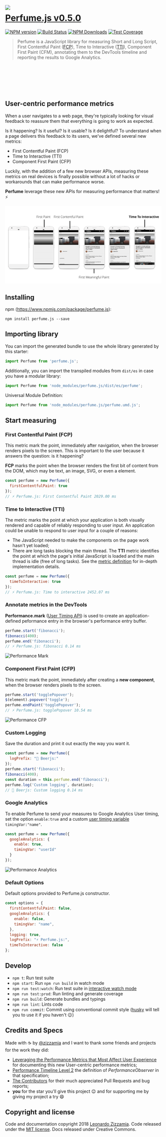 <a href="http://zizzamia.github.io/perfume/"><img src="https://github.com/Zizzamia/perfume.js/blob/master/docs/src/assets/perfume-logo-v0-5-0.png" align="left" width="262" /></a>

# [Perfume.js v0.5.0](http://zizzamia.github.io/perfume/)
[![NPM version](https://badge.fury.io/js/perfume.js.svg)](https://www.npmjs.org/package/perfume.js) [![Build Status](https://travis-ci.org/Zizzamia/perfume.js.svg?branch=master)](https://travis-ci.org/Zizzamia/perfume.js) [![NPM Downloads](http://img.shields.io/npm/dm/perfume.js.svg)](https://www.npmjs.org/package/perfume.js) [![Test Coverage](https://api.codeclimate.com/v1/badges/f813d2f45b274d93b8c5/test_coverage)](https://codeclimate.com/github/Zizzamia/perfume.js/test_coverage)

> Perfume is a JavaScript library for measuring Short and Long Script, First Contentful Paint ([FCP](https://developers.google.com/web/updates/2017/06/user-centric-performance-metrics#first_paint_and_first_contentful_paint)), Time to Interactive ([TTI](https://developers.google.com/web/tools/lighthouse/audits/time-to-interactive)), Component First Paint (CFM), annotating them to the DevTools timeline and reporting the results to Google Analytics.

<br />
<br />
<br />
<br />
<br />

## User-centric performance metrics

When a user navigates to a web page, they're typically looking for visual feedback to reassure them that everything is going to work as expected.

Is it happening? Is it useful? Is it usable? Is it delightful?
To understand when a page delivers this feedback to its users, we've defined several new metrics:
- First Contentful Paint (FCP)
- Time to Interactive (TTI)
- Component First Paint (CFP)

Luckily, with the addition of a few new browser APIs, measuring these metrics on real devices is finally possible without a lot of hacks or workarounds that can make performance worse.

**Perfume** leverage these new APIs for measuring performance that matters! ⚡️

![Performance Metrics load timeline](https://github.com/Zizzamia/perfume.js/blob/master/docs/src/assets/perf-metrics-load-timeline.png)


## Installing

npm (https://www.npmjs.com/package/perfume.js):

    npm install perfume.js --save


## Importing library

You can import the generated bundle to use the whole library generated by this starter:

```javascript
import Perfume from 'perfume.js';
```

Additionally, you can import the transpiled modules from `dist/es` in case you have a modular library:

```javascript
import Perfume from 'node_modules/perfume.js/dist/es/perfume';
```

Universal Module Definition:

```javascript
import Perfume from 'node_modules/perfume.js/perfume.umd.js';
```


## Start measuring

### First Contentful Paint (FCP)
This metric mark the point, immediately after navigation, when the browser renders pixels to the screen. This is important to the user because it answers the question: is it happening?

**FCP** marks the point when the browser renders the first bit of content from the DOM, which may be text, an image, SVG, or even a <canvas> element.

```javascript
const perfume = new Perfume({
  firstContentfulPaint: true
});
// ⚡️ Perfume.js: First Contentful Paint 2029.00 ms
```


### Time to Interactive (TTI)
The metric marks the point at which your application is both visually rendered and capable of reliably responding to user input. An application could be unable to respond to user input for a couple of reasons:
- The JavaScript needed to make the components on the page work hasn't yet loaded;
- There are long tasks blocking the main thread.
The **TTI** metric identifies the point at which the page's initial JavaScript is loaded and the main thread is idle (free of long tasks). See the [metric definition](https://docs.google.com/document/d/1GGiI9-7KeY3TPqS3YT271upUVimo-XiL5mwWorDUD4c/preview#) for in-depth implementation details.

```javascript
const perfume = new Perfume({
  timeToInteractive: true
});
// ⚡️ Perfume.js: Time to interactive 2452.07 ms
```


### Annotate metrics in the DevTools
**Performance.mark** ([User Timing API](https://developer.mozilla.org/en-US/docs/Web/API/User_Timing_API)) is used to create an application-defined peformance entry in the browser's performance entry buffer.

```javascript
perfume.start('fibonacci');
fibonacci(400);
perfume.end('fibonacci'); 
// ⚡️ Perfume.js: fibonacci 0.14 ms
```
![Performance Mark](https://github.com/Zizzamia/perfume.js/blob/master/docs/src/assets/performance-mark.png)


### Component First Paint (CFP)
This metric mark the point, immediately after creating a **new component**, when the browser renders pixels to the screen.

```javascript
perfume.start('togglePopover');
$(element).popover('toggle');
perfume.endPaint('togglePopover'); 
// ⚡️ Perfume.js: togglePopover 10.54 ms
```
![Performance CFP](https://github.com/Zizzamia/perfume.js/blob/master/docs/src/assets/performance-cfp.png)


### Custom Logging
Save the duration and print it out exactly the way you want it.

```javascript
const perfume = new Perfume({
  logPrefix: "🍻 Beerjs:"
});
perfume.start('fibonacci');
fibonacci(400);
const duration = this.perfume.end('fibonacci');
perfume.log('Custom logging', duration); 
// 🍻 Beerjs: Custom logging 0.14 ms
```


### Google Analytics
To enable Perfume to send your measures to Google Analytics User timing, set the option `enable:true` and a custom [user timing variable](https://developers.google.com/analytics/devguides/collection/analyticsjs/field-reference#timingVar) `timingVar:"name"`.

```javascript
const perfume = new Perfume({
  googleAnalytics: {
    enable: true,
    timingVar: "userId"
  }
});
```
![Performance Analytics](https://github.com/Zizzamia/perfume.js/blob/master/docs/src/assets/performance-analytics.png)


### Default Options
Default options provided to Perfume.js constructor.

```javascript
const options = {
  firstContentfulPaint: false,
  googleAnalytics: {
    enable: false,
    timingVar: "name",
  },
  logging: true,
  logPrefix: "⚡️ Perfume.js:",
  timeToInteractive: false
};
```


## Develop

 - `npm t`: Run test suite
 - `npm start`: Run `npm run build` in watch mode
 - `npm run test:watch`: Run test suite in [interactive watch mode](http://facebook.github.io/jest/docs/cli.html#watch)
 - `npm run test:prod`: Run linting and generate coverage
 - `npm run build`: Generate bundles and typings
 - `npm run lint`: Lints code
 - `npm run commit`: Commit using conventional commit style ([husky](https://github.com/typicode/husky) will tell you to use it if you haven't :wink:)



## Credits and Specs
Made with ☕️ by [@zizzamia](https://twitter.com/zizzamia) and
I want to thank some friends and projects for the work they did:

- [Leveraging the Performance Metrics that Most Affect User Experience](https://developers.google.com/web/updates/2017/06/user-centric-performance-metrics) for documenting this new User-centric performance metrics;
- [Performance Timeline Level 2](https://w3c.github.io/performance-timeline/) the definition of *PerformanceObserver* in that specification;
- [The Contributors](https://github.com/Zizzamia/perfume.js/graphs/contributors) for their much appreciated Pull Requests and bug reports;
- **you** for the star you'll give this project 😉 and for supporting me by giving my project a try 😄



## Copyright and license
Code and documentation copyright 2018 [Leonardo Zizzamia](https://twitter.com/Zizzamia). Code released under the [MIT license](LICENSE). Docs released under Creative Commons.
